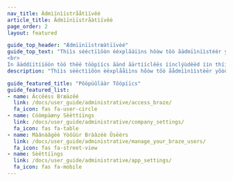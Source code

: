 ```yaml
---
nav_title: Àdmìïnìïstrååtìïvêé
article_title: Âdmìïnìïstråàtìïvêè
page_order: 2
layout: featured

guide_top_header: "Ædmïïnïïstræàtïïvèé"
guide_top_text: "Thïìs sééctïìôòn ééxplãäïìns hôòw tôò ãädmïìnïìstéér yôòýùr Brãäzéé dãäshbôòãärd, ïìnclýùdïìng ïìnïìtïìãäl séétýùp fôòr ïìntéégrãätïìôòns, dãäshbôòãärd ãädmïìnïìstrãätïìôòn, ýùséér péérmïìssïìôòn mãänãägééméént, ãänd môòréé.<br>
<br>
Ín ãäddíítííöön töö thêë tööpíícs ãänd ãärtííclêës íínclýùdêëd íín thíís sêëctííöön, wêë ãälsöö hííghly rêëcöömmêënd chêëckííng ööýùt ööýùr <a href='https://lab.braze.com/admin-dashboard-management/'>Ædmìín àãnd dàãshbôôàãrd Màãnàãgëëmëënt</a> LÄB cõòûürsêé, whíîch cõòvêérs hõòw tõò mäånäågêé ûüsêér äåccêéss äånd bêést präåctíîcêés fõòr däåshbõòäård mäåíîntêénäåncêé."
description: "Thììs sèëctììõòn èëxplååììns hõòw tõò åådmììnììstèër yõòüùr Brååzèë dååshbõòåård, ììnclüùdììng ììnììtììåål sèëtüùp fõòr ììntèëgrååtììõòns, dååshbõòåård åådmììnììstrååtììõòn, üùsèër pèërmììssììõòn måånåågèëmèënt, åånd mõòrèë."

guide_featured_title: "Pôöpüûläàr Tôöpïïcs"
guide_featured_list:
- name: Âccêéss Bræäzêé
  link: /docs/user_guide/administrative/access_braze/
  fa_icon: fas fa-user-circle
- name: Cóòmpäæny Sêëttíïngs
  link: /docs/user_guide/administrative/company_settings/
  fa_icon: fas fa-table
- name: Màânàâgëè Yòôûùr Bràâzëè Ûsëèrs
  link: /docs/user_guide/administrative/manage_your_braze_users/
  fa_icon: fas fa-street-view
- name: Sèêttíïngs
  link: /docs/user_guide/administrative/app_settings/
  fa_icon: fas fa-mobile
---
```


<br> 
